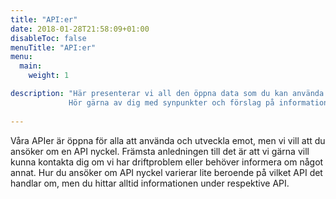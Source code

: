 ```yaml
---
title: "API:er"
date: 2018-01-28T21:58:09+01:00
disableToc: false
menuTitle: "API:er"
menu:
  main:
    weight: 1

description: "Här presenterar vi all den öppna data som du kan använda helt fritt. Öppna data är information som finns tillgänglig för vem som helst att använda, återanvända och dela med sig av, så att andra kan utveckla den och skapa nytta för fler.  
             Hör gärna av dig med synpunkter och förslag på information som du vill att Arbetsförmedlingen publicerar som öppna data till [JobTech Development](mailto:jobtechdev@arbetsformedlingen.se). "
             
---      
```

Våra APIer är öppna för alla att använda och utveckla emot, men vi vill att du ansöker om en API nyckel. Främsta anledningen till det är att vi gärna vill kunna kontakta dig om vi har driftproblem eller behöver informera om något annat. Hur du ansöker om API nyckel varierar lite beroende på vilket API det handlar om, men du hittar alltid informationen under respektive API. 
            


